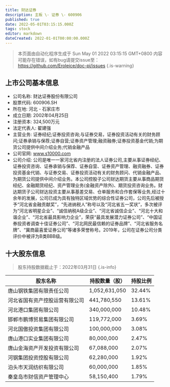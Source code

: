 ```yaml
---
title: 财达证券
description: 主板 \- 证券 \- 600906
published: true
date: 2022-05-01T03:15:15.000Z
tags: stock
editor: markdown
dateCreated: 2022-01-01T00:00:00.000Z
---
```


> 本页面由自动化程序生成于 Sun May 01 2022 03:15:15 GMT+0800
> 内容可能存在错误，如有bug请提交issue至：https://github.com/Eroleice/doc-pi/issues
{.is-warning}

## 上市公司基本信息
- 公司名称: 财达证券股份有限公司
- 股票代码: 600906.SH
- 所在地: 河北 - 石家庄市
- 成立日期: 2002年04月25日
- 注册资本: 324,500万元
- 法定代表人: 翟建强
- 主营业务: 证券经纪;证券投资咨询;与证券交易，证券投资活动有关的财务顾问;证券承销与保荐;证券自营;证券资产管理;融资融券;证券投资基金代销;为期货公司提供中间介绍业务;代销金融产品
- 公司官网: www.s10000.com
- 公司介绍: 公司是唯一一家河北省内注册的法人证券公司,主要从事证券经纪、证券投资咨询、证券承销与保荐、证券自营、证券资产管理、融资融券、证券投资基金代销、与证券交易、证券投资活动有关的财务顾问、代销金融产品、为期货公司提供中间介绍业务。本公司控股子公司财达期货主要从事商品期货经纪、金融期货经纪、资产管理业务(金融资产除外)、期货投资咨询业务。财达期货子公司财达投资主要从事基差交易、仓单服务和合作套保等业务,经过十余年的发展，公司已成为具有独特区域优势的综合性证券公司，公司先后被授予“河北省金融贡献奖”，“先进纳税人”称号以及“河北省五一奖状”，多次被评为“河北省明星企业”、“诚信纳税A级企业”、“河北省诚信企业”、“河北十大和谐企业”、“河北省最具影响力企业”，荣获“最具发展潜力证券公司”、“中国证券投资者调查十佳证券公司”、“河北网民最信赖的证券品牌”、“河北省服务名牌”、“冀商最喜爱证券公司”等诸多荣誉称号。2019年，公司在证券公司分类评价中被评为B类BBB级。


## 十大股东信息
> 股东持股数据截止于：2022年03月31日
{.is-info}

| 股东名称 | 持股数量（股） | 持股比例 |
| --- | --- | --- |
| 唐山钢铁集团有限责任公司 | 1,052,631,050 | 32.44% |
| 河北省国有资产控股运营有限公司 | 441,780,550 | 13.61% |
| 河北港口集团有限公司 | 340,000,000 | 10.48% |
| 邯郸市鹏博贸易集团有限公司 | 119,772,000 | 3.69% |
| 河北国傲投资集团有限公司 | 100,000,000 | 3.08% |
| 唐山港口实业集团有限公司 | 80,000,000 | 2.47% |
| 唐山金海资产开发投资有限公司 | 67,088,000 | 2.07% |
| 河钢集团投资控股有限公司 | 62,280,000 | 1.92% |
| 泊头市天润纺织有限公司 | 60,000,000 | 1.85% |
| 秦皇岛市财信资产管理中心 | 58,150,400 | 1.79% |




